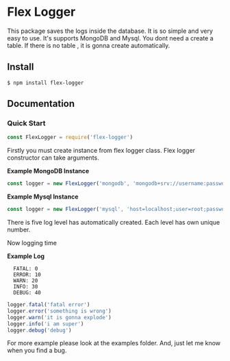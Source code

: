 # Flex Logger
This package saves the logs inside the database. It is so simple and very easy to use. It's supports MongoDB and Mysql. You dont need a create a table. If there is no table , it is gonna create automatically.
## Install

```
$ npm install flex-logger
```

## Documentation

### Quick Start

```js
const FlexLogger = require('flex-logger')
```
Firstly you must create instance from flex logger class. Flex logger constructor can take arguments.

**Example MongoDB Instance**
```js
const logger = new FlexLogger('mongodb', 'mongodb+srv://username:password@host/dbname', 'collectionName')
```

**Example Mysql Instance**
```js
const logger = new FlexLogger('mysql', 'host=localhost;user=root;password=;dbname=test;', 'tableName')
```

There is five log level has automatically created. Each level has own unique number. 

Now logging time

**Example Log**

```
  FATAL: 0
  ERROR: 10
  WARN: 20
  INFO: 30
  DEBUG: 40
```

```js
logger.fatal('fatal error')
logger.error('something is wrong')
logger.warn('it is gonna explode')
logger.info('i am super')
logger.debug('debug')

```

For more example please look at the examples folder. And, just let me know when you find a bug.
